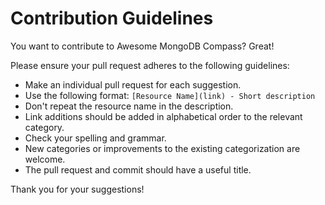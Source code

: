# Contribution Guidelines

You want to contribute to Awesome MongoDB Compass? Great!

Please ensure your pull request adheres to the following guidelines:

* Make an individual pull request for each suggestion.
* Use the following format: `[Resource Name](link) - Short description`
* Don't repeat the resource name in the description.
* Link additions should be added in alphabetical order to the relevant category.
* Check your spelling and grammar.
* New categories or improvements to the existing categorization are welcome.
* The pull request and commit should have a useful title.

Thank you for your suggestions!
